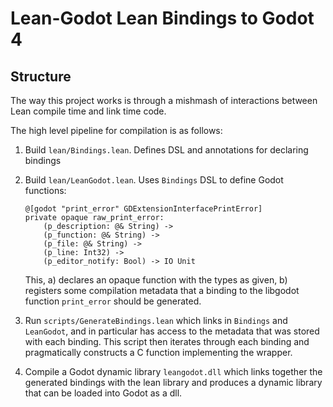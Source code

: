 # Lean-Godot Lean Bindings to Godot 4

## Structure
The way this project works is through a mishmash of interactions
between Lean compile time and link time code.

The high level pipeline for compilation is as follows:

1) Build `lean/Bindings.lean`. Defines DSL and annotations for declaring bindings

2) Build `lean/LeanGodot.lean`. Uses `Bindings` DSL to define Godot functions:

   ```lean
   @[godot "print_error" GDExtensionInterfacePrintError]
   private opaque raw_print_error:
       (p_description: @& String) ->
       (p_function: @& String) ->
       (p_file: @& String) ->
       (p_line: Int32) ->
       (p_editor_notify: Bool) -> IO Unit
   ```
   This, a) declares an opaque function with the types as given, b) registers some compilation metadata that a binding to the libgodot function `print_error` should be generated.

3) Run `scripts/GenerateBindings.lean` which links in `Bindings` and
`LeanGodot`, and in particular has access to the metadata that was
stored with each binding. This script then iterates through each
binding and pragmatically constructs a C function implementing the
wrapper.

4) Compile a Godot dynamic library `leangodot.dll` which links
together the generated bindings with the lean library and produces a
dynamic library that can be loaded into Godot as a dll.


